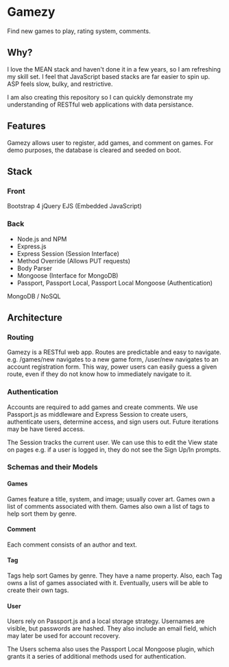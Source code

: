 # Gamezy
Find new games to play, rating system, comments.

## Why?

I love the MEAN stack and haven't done it in a few years, so I am refreshing my skill set. I feel that JavaScript based stacks are far easier to spin up. ASP feels slow, bulky, and restrictive.

I am also creating this repository so I can quickly demonstrate my understanding of RESTful web applications with data persistance.

## Features

Gamezy allows user to register, add games, and comment on games. For demo purposes, the database is cleared and seeded on boot.

## Stack

### Front
Bootstrap 4
jQuery
EJS (Embedded JavaScript)

### Back
- Node.js and NPM
- Express.js
- Express Session (Session Interface)
- Method Override (Allows PUT requests)
- Body Parser
- Mongoose (Interface for MongoDB)
- Passport, Passport Local, Passport Local Mongoose (Authentication)

MongoDB / NoSQL

## Architecture

### Routing
Gamezy is a RESTful web app. Routes are predictable and easy to navigate. e.g. /games/new navigates to a new game form, /user/new navigates to an account registration form. This way, power users can easily guess a given route, even if they do not know how to immediately navigate to it.

### Authentication
Accounts are required to add games and create comments. We use Passport.js as middleware and Express Session to create users, authenticate users, determine access, and sign users out. Future iterations may be have tiered access.

The Session tracks the current user. We can use this to edit the View state on pages e.g. if a user is logged in, they do not see the Sign Up/In prompts.

### Schemas and their Models

#### Games
Games feature a title, system, and image; usually cover art. Games own a list of comments associated with them. Games also own a list of tags to help sort them by genre.

#### Comment
Each comment consists of an author and text.

#### Tag
Tags help sort Games by genre. They have a name property. Also, each Tag owns a list of games associated with it. Eventually, users will be able to create their own tags.

#### User
Users rely on Passport.js and a local storage strategy. Usernames are visible, but passwords are hashed. They also include an email field, which may later be used for account recovery.

The Users schema also uses the Passport Local Mongoose plugin, which grants it a series of additional methods used for authentication.
